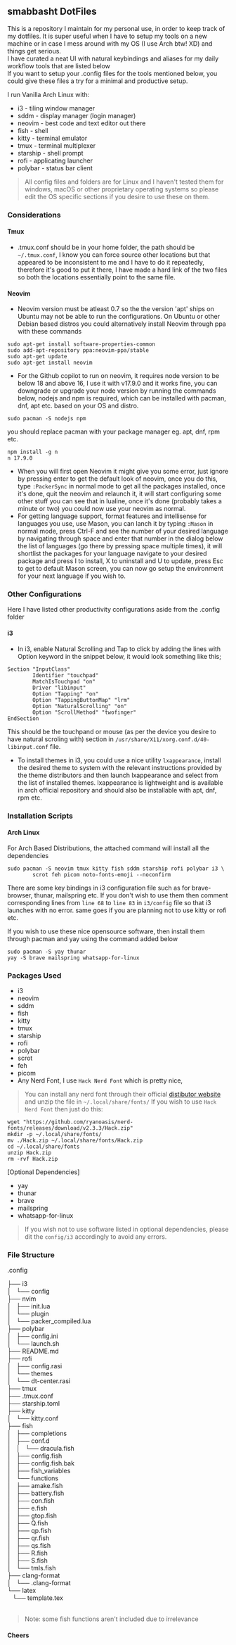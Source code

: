 ## smabbasht DotFiles

This is a repository I maintain for my personal use, in order to keep track of my dotfiles. It is super useful when I
have to setup my tools on a new machine or in case I mess around with my OS (I use Arch btw! XD) and things get serious. <br>
I have curated a neat UI with natural keybindings and aliases for my daily workflow tools that are listed below <br>
If you want to setup your .config files for the tools mentioned below, you could give these files a try for a minimal and productive setup.

I run Vanilla Arch Linux with:

*   i3 - tiling window manager
*   sddm - display manager (login manager)
*   neovim - best code and text editor out there
*   fish - shell
*   kitty - terminal emulator
*   tmux - terminal multiplexer
*   starship - shell prompt
*   rofi - applicating launcher
*   polybar - status bar client

> All config files and folders are for Linux and I haven't tested them for windows, macOS or other proprietary operating
> systems so please edit the OS specific sections if you desire to use these on them.

### Considerations

#### Tmux

*   .tmux.conf should be in your home folder, the path should be `~/.tmux.conf`, I know you can force source other
    locations but that appeared to be inconsistent to me and I have to do it repeatedly, therefore it's good to put it there, I have
    made a hard link of the two files so both the locations essentially point to the same file.

#### Neovim

*   Neovim version must be atleast 0.7 so the the version 'apt' ships on Ubuntu may not be able to run the configurations.
    On Ubuntu or other Debian based distros you could alternatively install Neovim through ppa with these commands <br>

<!---->

    sudo apt-get install software-properties-common
    sudo add-apt-repository ppa:neovim-ppa/stable
    sudo apt-get update
    sudo apt-get install neovim

*   For the Github copilot to run on neovim, it requires node version to be below 18 and above 16, I use it with v17.9.0 and it works
    fine, you can downgrade or upgrade your node version by running the commands below, nodejs and npm is required, which can
    be installed with pacman, dnf, apt etc. based on your OS and distro.

<!---->

    sudo pacman -S nodejs npm

you should replace pacman with your package manager eg. apt, dnf, rpm etc.

    npm install -g n
    n 17.9.0

*   When you will first open Neovim it might give you some error, just ignore by pressing enter to get the default look of neovim,
    once you do this, type `:PackerSync` in normal mode to get all the packages installed, once it's done, quit the neovim and
    relaunch it, it will start configuring some other stuff you can see that in lualine, once it's done (probably takes a minute or two)
    you could now use your neovim as normal.
*   For getting language support, format features and intellisense for languages you use, use Mason, you can lanch it by typing `:Mason`
    in normal mode, press Ctrl-F and see the number of your desired language by navigating through space and enter that number in the dialog
    below the list of languages (go there by pressing space multiple times), it will shortlist the packages for your language navigate to
    your desired package and press I to install, X to uninstall and U to update, press Esc to get to default Mason screen, you can now go
    setup the environment for your next language if you wish to.

### Other Configurations

Here I have listed other productivity configurations aside from the .config folder <br>

#### i3

*   In i3, enable Natural Scrolling and Tap to click by adding the lines with Option keyword in the snippet below, it would look something like this;

<!---->

    Section "InputClass"
            Identifier "touchpad"
            MatchIsTouchpad "on"
            Driver "libinput"
            Option "Tapping" "on"
            Option "TappingButtonMap" "lrm"
            Option "NaturalScrolling" "on"
            Option "ScrollMethod" "twofinger"
    EndSection

This should be the touchpand or mouse (as per the device you desire to have natural scroling with) section in `/usr/share/X11/xorg.conf.d/40-libinput.conf` file.

*   To install themes in i3, you could use a nice utility `lxappearance`, install the desired theme to system with the relevant instructions provided by the theme distributors and then launch lxappearance and select from the list of installed themes. lxappearance is lightweight and is available in arch official repository and should also be installable with apt, dnf, rpm etc.

### Installation Scripts

#### Arch Linux

For Arch Based Distributions, the attached command will install all the dependencies
```
sudo pacman -S neovim tmux kitty fish sddm starship rofi polybar i3 \
        scrot feh picom noto-fonts-emoji --noconfirm
```
There are some key bindings in i3 configuration file such as for brave-browser, thunar, mailspring etc. If you don't wish to use them then comment corresponding lines 
from `line 68` to `line 83` in `i3/config` file so that i3 launches with no error. same goes if you are planning not to use kitty or rofi etc.

If you wish to use these nice opensource software, then install them through pacman and yay using the command added below
```
sudo pacman -S yay thunar 
yay -S brave mailspring whatsapp-for-linux
```

### Packages Used
- i3
- neovim
- sddm
- fish
- kitty
- tmux
- starship
- rofi
- polybar
- scrot
- feh
- picom
- Any Nerd Font, I use `Hack Nerd Font` which is pretty nice, 
> You can install any nerd font through their official [distibutor website](https://www.nerdfonts.com/) and unzip the file in `~/.local/share/fonts/`
If you wish to use `Hack Nerd Font` then just do this:
```
wget "https://github.com/ryanoasis/nerd-fonts/releases/download/v2.3.3/Hack.zip"
mkdir -p ~/.local/share/fonts/
mv ./Hack.zip ~/.local/share/fonts/Hack.zip
cd ~/.local/share/fonts
unzip Hack.zip
rm -rvf Hack.zip
```
[Optional Dependencies] 
- yay
- thunar
- brave
- mailspring
- whatsapp-for-linux

> If you wish not to use software listed in optional dependencies, 
> please dit the `config/i3` accordingly to avoid any errors.

### File Structure

.config <br>

├── i3 <br>
│   └── config <br>
├── nvim <br>
│   ├── init.lua <br>
│   └── plugin <br>
│       └── packer_compiled.lua <br>
├── polybar <br>
│   ├── config.ini <br>
│   └── launch.sh <br>
├── README.md <br>
├── rofi <br>
│   ├── config.rasi <br>
│   └── themes <br>
│       └── dt-center.rasi <br>
├── tmux <br>
├── .tmux.conf <br>
├── starship.toml <br>
├── kitty <br>
│   └── kitty.conf <br>
├── fish <br>
│   ├── completions <br>
│   ├── conf.d <br>
│   │   └── dracula.fish <br>
│   ├── config.fish <br>
│   ├── config.fish.bak <br>
│   ├── fish_variables <br>
│   └── functions <br>
│       ├── amake.fish <br>
│       ├── battery.fish <br>
│       ├── con.fish <br>
│       ├── e.fish <br>
│       ├── gtop.fish <br>
│       ├── Q.fish <br>
│       ├── qp.fish <br>
│       ├── qr.fish <br>
│       ├── qs.fish <br>
│       ├── R.fish <br>
│       ├── S.fish <br>
│       └── tmls.fish <br>
├── clang-format <br>
│   └── .clang-format <br>
└── latex <br>
    └── template.tex <br>
 <br>

 > Note: some fish functions aren't included due to irrelevance

#### Cheers
